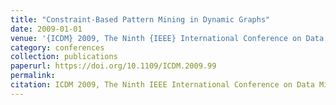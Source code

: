 ```yaml
---
title: "Constraint-Based Pattern Mining in Dynamic Graphs"
date: 2009-01-01
venue: '{ICDM} 2009, The Ninth {IEEE} International Conference on Data Mining, Miami, Florida, USA, 6-9 December 2009'
category: conferences
collection: publications
paperurl: https://doi.org/10.1109/ICDM.2009.99
permalink: 
citation: ICDM 2009, The Ninth IEEE International Conference on Data Mining, Miami, Florida, USA, 6-9 December 2009.
---
```

